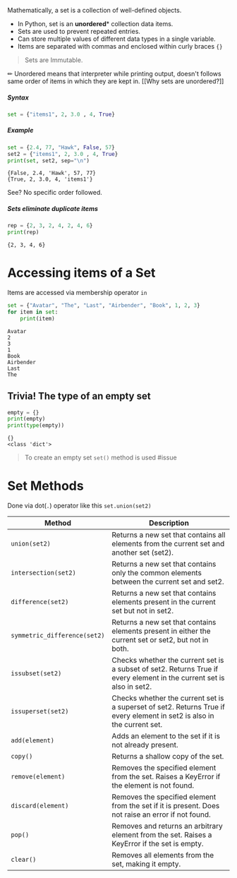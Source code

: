 Mathematically, a set is a collection of well-defined objects.

- In Python, set is an **unordered*** collection data items.
- Sets are used to prevent repeated entries.
- Can store multiple values of different data types in a single variable.
- Items are separated with commas and enclosed within curly braces `{}`

> Sets are Immutable.

✏ Unordered means that interpreter while printing output, doesn't follows same order of items in which they are kept
in. [[Why sets are unordered?]]

##### Syntax

```python
set = {"items1", 2, 3.0 , 4, True}
```

##### Example

```python
set = {2.4, 77, "Hawk", False, 57}  
set2 = {"items1", 2, 3.0 , 4, True}  
print(set, set2, sep="\n")
```

```Output
{False, 2.4, 'Hawk', 57, 77}
{True, 2, 3.0, 4, 'items1'}
```

See? No specific order followed.

##### Sets eliminate duplicate items

```python
rep = {2, 3, 2, 4, 2, 4, 6}  
print(rep)
```

```Output
{2, 3, 4, 6}
```

# Accessing items of a Set

Items are accessed via membership operator `in`

```python
set = {"Avatar", "The", "Last", "Airbender", "Book", 1, 2, 3}
for item in set:  
	print(item)
```

```Output
Avatar
2
3
1
Book
Airbender
Last
The
```

## Trivia! The type of an empty set

```python
empty = {}  
print(empty)  
print(type(empty))
```

```Output
{}
<class 'dict'>
```

> To create an empty set `set()` method is used #issue

# Set Methods

Done via dot(`.`) operator like this `set.union(set2)`

| Method                       | Description                                                                                                             |
|------------------------------|-------------------------------------------------------------------------------------------------------------------------|
| `union(set2)`                | Returns a new set that contains all elements from the current set and another set (set2).                               |
| `intersection(set2)`         | Returns a new set that contains only the common elements between the current set and set2.                              |
| `difference(set2)`           | Returns a new set that contains elements present in the current set but not in set2.                                    |
| `symmetric_difference(set2)` | Returns a new set that contains elements present in either the current set or set2, but not in both.                    |
| `issubset(set2)`             | Checks whether the current set is a subset of set2. Returns True if every element in the current set is also in set2.   |
| `issuperset(set2)`           | Checks whether the current set is a superset of set2. Returns True if every element in set2 is also in the current set. |
| `add(element)`               | Adds an element to the set if it is not already present.                                                                |
| `copy()`                     | Returns a shallow copy of the set.                                                                                      |
| `remove(element)`            | Removes the specified element from the set. Raises a KeyError if the element is not found.                              |
| `discard(element)`           | Removes the specified element from the set if it is present. Does not raise an error if not found.                      |
| `pop()`                      | Removes and returns an arbitrary element from the set. Raises a KeyError if the set is empty.                           |
| `clear()`                    | Removes all elements from the set, making it empty.                                                                     |
